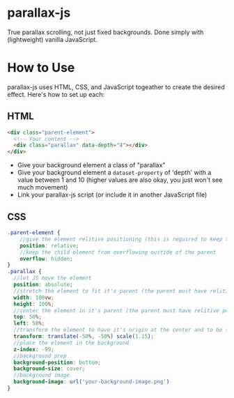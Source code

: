 # parallax-js
True parallax scrolling, not just fixed backgrounds. Done simply with (lightweight) vanilla JavaScript.

# How to Use
parallax-js uses HTML, CSS, and JavaScript togeather to create the desired effect. Here's how to set up each:

## HTML
```HTML
<div class="parent-element">
  <!-- Your content -->
  <div class="parallax" data-depth="4"></div>
</div>
```
- Give your background element a class of "parallax"
- Give your background element a `dataset-property` of 'depth' with a value between 1 and 10 (higher values are also okay, you just won't see much movement)
- Link your parallax-js script (or include it in another JavaScript file)

## CSS
```SCSS
.parent-element {
    //give the element relitive positioning (this is required to keep the absolute positioned chidren contained)
    position: relative;
    //keep the child element from overflowing oustide of the parent
    overflow: hidden;
}
.parallax {
  //let JS move the element
  position: absolute;
  //stretch the element to fit it's parent (the parent must have relitive positioning)
  width: 100vw;
  height: 100%;
  //center the element in it's parent (the parent must have relitive positioning)
  top: 50%;
  left: 50%;
  //transform the element to have it's origin at the center and to be scaled (to avoid visible edges. If visible edges are present, up the scaling to 1.2 - 1.5)
  transform: translate(-50%, -50%) scale(1.15);
  //place the element in the background
  z-index: -99;
  //background prep
  background-position: bottom;
  background-size: cover;
  //background image
  background-image: url('your-background-image.png')
}
```
